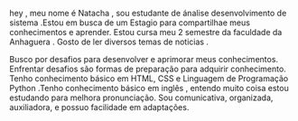 hey , meu nome é Natacha , sou estudante de ánalise desenvolvimento de sistema .Estou em busca de um Estagio para compartilhae meus conhecimentos e aprender.
Estou cursa meu 2 semestre da faculdade da Anhaguera .
Gosto de ler diversos temas de noticias .

Busco por desafios para desenvolver e aprimorar meus conhecimentos.
Enfrentar desafios são formas de preparação para adquirir conhecimento.
Tenho conhecimento básico em HTML, CSS e Linguagem de Programação Python .Tenho conhecimento básico em inglês , entendo muito coisa estou estudando para melhora pronunciação. 
 Sou comunicativa, organizada, auxiliadora, e possuo facilidade em adaptações.

<!---
NatachaMaria/NatachaMaria is a ✨ special ✨ repository because its `README.md` (this file) appears on your GitHub profile.
You can click the Preview link to take a look at your changes.
--->

